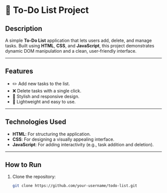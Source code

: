 # 📝 To-Do List Project

## **Description**
A simple **To-Do List** application that lets users add, delete, and manage tasks. Built using **HTML**, **CSS**, and **JavaScript**, this project demonstrates dynamic DOM manipulation and a clean, user-friendly interface.

---

## **Features**
- ✏️ Add new tasks to the list.
- ❌ Delete tasks with a single click.
- 🎨 Stylish and responsive design.
- 🌟 Lightweight and easy to use.

---

## **Technologies Used**
- **HTML**: For structuring the application.
- **CSS**: For designing a visually appealing interface.
- **JavaScript**: For adding interactivity (e.g., task addition and deletion).

---

## **How to Run**
1. Clone the repository:
   ```bash
   git clone https://github.com/your-username/todo-list.git
